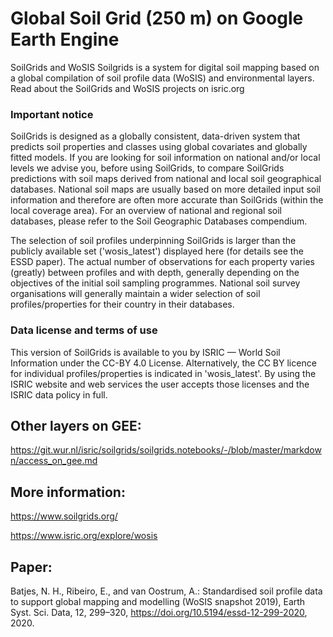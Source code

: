 # Global Soil Grid (250 m) on Google Earth Engine 

SoilGrids and WoSIS
Soilgrids is a system for digital soil mapping based on a global compilation of soil profile data (WoSIS) and environmental layers. Read about the SoilGrids and WoSIS projects on isric.org

### Important notice
SoilGrids is designed as a globally consistent, data-driven system that predicts soil properties and classes using global covariates and globally fitted models. If you are looking for soil information on national and/or local levels we advise you, before using SoilGrids, to compare SoilGrids predictions with soil maps derived from national and local soil geographical databases. National soil maps are usually based on more detailed input soil information and therefore are often more accurate than SoilGrids (within the local coverage area). For an overview of national and regional soil databases, please refer to the Soil Geographic Databases compendium.

The selection of soil profiles underpinning SoilGrids is larger than the publicly available set ('wosis_latest') displayed here (for details see the ESSD paper). The actual number of observations for each property varies (greatly) between profiles and with depth, generally depending on the objectives of the initial soil sampling programmes. National soil survey organisations will generally maintain a wider selection of soil profiles/properties for their country in their databases.

### Data license and terms of use
This version of SoilGrids is available to you by ISRIC — World Soil Information under the CC-BY 4.0 License. Alternatively, the CC BY licence for individual profiles/properties is indicated in 'wosis_latest'. By using the ISRIC website and web services the user accepts those licenses and the ISRIC data policy in full.

## Other layers on GEE:

https://git.wur.nl/isric/soilgrids/soilgrids.notebooks/-/blob/master/markdown/access_on_gee.md

## More information:

https://www.soilgrids.org/

https://www.isric.org/explore/wosis

## Paper:

Batjes, N. H., Ribeiro, E., and van Oostrum, A.: Standardised soil profile data to support global mapping and modelling (WoSIS snapshot 2019), Earth Syst. Sci. Data, 12, 299–320, https://doi.org/10.5194/essd-12-299-2020, 2020.
